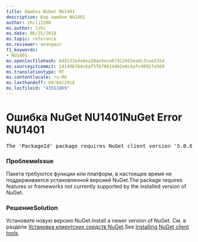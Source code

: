 ```yaml
---
title: Ошибка NuGet NU1401
description: Код ошибки NU1401
author: zhili1208
ms.author: lzhi
ms.date: 06/25/2018
ms.topic: reference
ms.reviewer: anangaur
f1_keywords:
- NU1401
ms.openlocfilehash: 649133e4e6ea38ae5ece87912653eadc3cae535d
ms.sourcegitcommit: 1d1406764c6af5fb7801d462e0c4afc9092fa569
ms.translationtype: MT
ms.contentlocale: ru-RU
ms.lasthandoff: 09/04/2018
ms.locfileid: "43551069"
---
```

# <a name="nuget-error-nu1401"></a><span data-ttu-id="cd3cc-103">Ошибка NuGet NU1401</span><span class="sxs-lookup"><span data-stu-id="cd3cc-103">NuGet Error NU1401</span></span>

<pre>The 'PackageId' package requires NuGet client version '5.0.0' or above, but the current NuGet version is '4.3.0'.</pre>

### <a name="issue"></a><span data-ttu-id="cd3cc-104">Проблеми</span><span class="sxs-lookup"><span data-stu-id="cd3cc-104">Issue</span></span>
<span data-ttu-id="cd3cc-105">Пакета требуются функции или платформ, в настоящее время не поддерживается установленной версией NuGet.</span><span class="sxs-lookup"><span data-stu-id="cd3cc-105">The package requires features or frameworks not currently supported by the installed version of NuGet.</span></span>

### <a name="solution"></a><span data-ttu-id="cd3cc-106">Решение</span><span class="sxs-lookup"><span data-stu-id="cd3cc-106">Solution</span></span>
<span data-ttu-id="cd3cc-107">Установите новую версию NuGet.</span><span class="sxs-lookup"><span data-stu-id="cd3cc-107">Install a newer version of NuGet.</span></span> <span data-ttu-id="cd3cc-108">См. в разделе [Установка клиентских средств NuGet](../../install-nuget-client-tools.md).</span><span class="sxs-lookup"><span data-stu-id="cd3cc-108">See [Installing NuGet client tools](../../install-nuget-client-tools.md).</span></span>